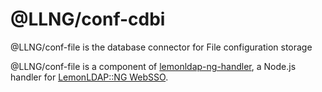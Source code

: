 # @LLNG/conf-cdbi

@LLNG/conf-file is the database connector for File configuration storage

@LLNG/conf-file is a component of [lemonldap-ng-handler](https://www.npmjs.com/package/lemonldap-ng-handler),
a Node.js handler for [LemonLDAP::NG WebSSO](https://lemonldap-ng.org).
